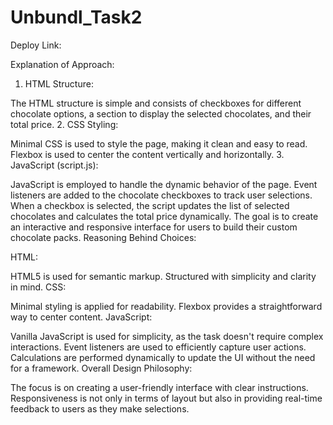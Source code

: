 # Unbundl_Task2
Deploy Link: 

Explanation of Approach:

1. HTML Structure:

The HTML structure is simple and consists of checkboxes for different chocolate options, a section to display the selected chocolates, and their total price.
2. CSS Styling:

Minimal CSS is used to style the page, making it clean and easy to read.
Flexbox is used to center the content vertically and horizontally.
3. JavaScript (script.js):

JavaScript is employed to handle the dynamic behavior of the page.
Event listeners are added to the chocolate checkboxes to track user selections.
When a checkbox is selected, the script updates the list of selected chocolates and calculates the total price dynamically.
The goal is to create an interactive and responsive interface for users to build their custom chocolate packs.
Reasoning Behind Choices:

HTML:

HTML5 is used for semantic markup.
Structured with simplicity and clarity in mind.
CSS:

Minimal styling is applied for readability.
Flexbox provides a straightforward way to center content.
JavaScript:

Vanilla JavaScript is used for simplicity, as the task doesn't require complex interactions.
Event listeners are used to efficiently capture user actions.
Calculations are performed dynamically to update the UI without the need for a framework.
Overall Design Philosophy:

The focus is on creating a user-friendly interface with clear instructions.
Responsiveness is not only in terms of layout but also in providing real-time feedback to users as they make selections.






